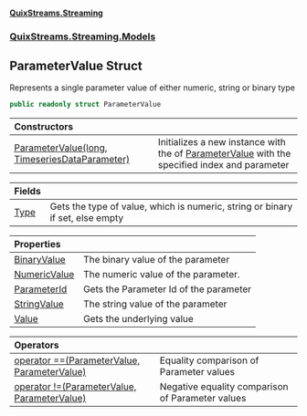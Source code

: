 #### [QuixStreams.Streaming](index.md 'index')
### [QuixStreams.Streaming.Models](QuixStreams.Streaming.Models.md 'QuixStreams.Streaming.Models')

## ParameterValue Struct

Represents a single parameter value of either numeric, string or binary type

```csharp
public readonly struct ParameterValue
```

| Constructors | |
| :--- | :--- |
| [ParameterValue(long, TimeseriesDataParameter)](ParameterValue.ParameterValue(long,TimeseriesDataParameter).md 'QuixStreams.Streaming.Models.ParameterValue.ParameterValue(long, QuixStreams.Streaming.Models.TimeseriesDataParameter)') | Initializes a new instance with the of [ParameterValue](ParameterValue.md 'QuixStreams.Streaming.Models.ParameterValue') with the specified index and parameter |

| Fields | |
| :--- | :--- |
| [Type](ParameterValue.Type.md 'QuixStreams.Streaming.Models.ParameterValue.Type') | Gets the type of value, which is numeric, string or binary if set, else empty |

| Properties | |
| :--- | :--- |
| [BinaryValue](ParameterValue.BinaryValue.md 'QuixStreams.Streaming.Models.ParameterValue.BinaryValue') | The binary value of the parameter |
| [NumericValue](ParameterValue.NumericValue.md 'QuixStreams.Streaming.Models.ParameterValue.NumericValue') | The numeric value of the parameter. |
| [ParameterId](ParameterValue.ParameterId.md 'QuixStreams.Streaming.Models.ParameterValue.ParameterId') | Gets the Parameter Id of the parameter |
| [StringValue](ParameterValue.StringValue.md 'QuixStreams.Streaming.Models.ParameterValue.StringValue') | The string value of the parameter |
| [Value](ParameterValue.Value.md 'QuixStreams.Streaming.Models.ParameterValue.Value') | Gets the underlying value |

| Operators | |
| :--- | :--- |
| [operator ==(ParameterValue, ParameterValue)](ParameterValue.operator(ParameterValue,ParameterValue).md 'QuixStreams.Streaming.Models.ParameterValue.op_Equality(QuixStreams.Streaming.Models.ParameterValue, QuixStreams.Streaming.Models.ParameterValue)') | Equality comparison of Parameter values |
| [operator !=(ParameterValue, ParameterValue)](ParameterValue.operator!(ParameterValue,ParameterValue).md 'QuixStreams.Streaming.Models.ParameterValue.op_Inequality(QuixStreams.Streaming.Models.ParameterValue, QuixStreams.Streaming.Models.ParameterValue)') | Negative equality comparison of Parameter values |
